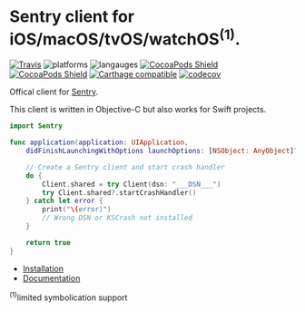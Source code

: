 # Sentry client for iOS/macOS/tvOS/watchOS<sup>(1)</sup>.

[![Travis](https://img.shields.io/travis/getsentry/sentry-cocoa.svg?maxAge=2592000)](https://travis-ci.org/getsentry/sentry-cocoa)
![platforms](https://img.shields.io/badge/platforms-iOS%20%7C%20tvOS%20%7C%20OSX-333333.svg)
![langauges](https://img.shields.io/badge/languages-Swift%20%7C%20ObjC-333333.svg)
[![CocoaPods Shield](https://img.shields.io/cocoapods/v/Sentry.svg)](https://cocoapods.org/pods/Sentry)
[![CocoaPods Shield](https://img.shields.io/cocoapods/dt/Sentry.svg)](https://cocoapods.org/pods/Sentry)
[![Carthage compatible](https://img.shields.io/badge/Carthage-compatible-4BC51D.svg?style=flat)](https://github.com/Carthage/Carthage)
[![codecov](https://codecov.io/gh/getsentry/sentry-cocoa/branch/master/graph/badge.svg)](https://codecov.io/gh/getsentry/sentry-cocoa)

Offical client for [Sentry](https://www.sentry.io/).

This client is written in Objective-C but also works for Swift projects.

```swift
import Sentry

func application(application: UIApplication,
    didFinishLaunchingWithOptions launchOptions: [NSObject: AnyObject]?) -> Bool {

    // Create a Sentry client and start crash handler
    do {
        Client.shared = try Client(dsn: "___DSN___")
        try Client.shared?.startCrashHandler()
    } catch let error {
        print("\(error)")
        // Wrong DSN or KSCrash not installed
    }

    return true
}
```

- [Installation](https://docs.sentry.io/clients/cocoa/#installation)
- [Documentation](https://docs.sentry.io/clients/cocoa/)

<sup>(1)</sup>limited symbolication support
